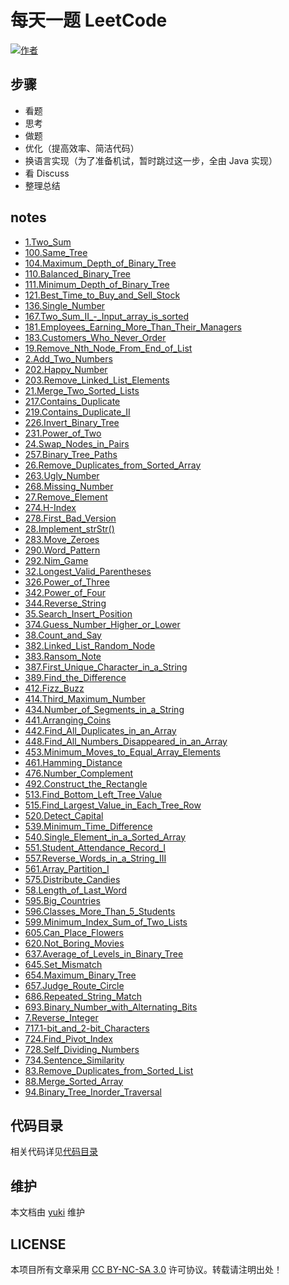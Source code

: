 # 每天一题 LeetCode

[![作者](https://img.shields.io/badge/%E4%BD%9C%E8%80%85-KyonHuang-7AD6FD.svg)](http://kyonhuang.top)

## 步骤

* 看题
* 思考
* 做题
* 优化（提高效率、简洁代码）
* 换语言实现（为了准备机试，暂时跳过这一步，全由 Java 实现）
* 看 Discuss
* 整理总结


## notes

* [1.Two_Sum](https://github.com/bighuang624/LeetCode-everyday/blob/master/notes/1.Two_Sum.md)
* [100.Same_Tree](https://github.com/bighuang624/LeetCode-everyday/blob/master/notes/100.Same_Tree.md)
* [104.Maximum_Depth_of_Binary_Tree](https://github.com/bighuang624/LeetCode-everyday/blob/master/notes/104.Maximum_Depth_of_Binary_Tree.md)
* [110.Balanced_Binary_Tree](https://github.com/bighuang624/LeetCode-everyday/blob/master/notes/110.Balanced_Binary_Tree.md)
* [111.Minimum_Depth_of_Binary_Tree](https://github.com/bighuang624/LeetCode-everyday/blob/master/notes/111.Minimum_Depth_of_Binary_Tree.md)
* [121.Best_Time_to_Buy_and_Sell_Stock](https://github.com/bighuang624/LeetCode-everyday/blob/master/notes/121.Best_Time_to_Buy_and_Sell_Stock.md)
* [136.Single_Number](https://github.com/bighuang624/LeetCode-everyday/blob/master/notes/136.Single_Number.md)
* [167.Two_Sum_II_-_Input_array_is_sorted](https://github.com/bighuang624/LeetCode-everyday/blob/master/notes/167.Two_Sum_II_-_Input_array_is_sorted.md)
* [181.Employees_Earning_More_Than_Their_Managers](https://github.com/bighuang624/LeetCode-everyday/blob/master/notes/181.Employees_Earning_More_Than_Their_Managers.md)
* [183.Customers_Who_Never_Order](https://github.com/bighuang624/LeetCode-everyday/blob/master/notes/183.Customers_Who_Never_Order.md)
* [19.Remove_Nth_Node_From_End_of_List](https://github.com/bighuang624/LeetCode-everyday/blob/master/notes/19.Remove_Nth_Node_From_End_of_List.md)
* [2.Add_Two_Numbers](https://github.com/bighuang624/LeetCode-everyday/blob/master/notes/2.Add_Two_Numbers.md)
* [202.Happy_Number](https://github.com/bighuang624/LeetCode-everyday/blob/master/notes/202.Happy_Number.md)
* [203.Remove_Linked_List_Elements](https://github.com/bighuang624/LeetCode-everyday/blob/master/notes/203.Remove_Linked_List_Elements.md)
* [21.Merge_Two_Sorted_Lists](https://github.com/bighuang624/LeetCode-everyday/blob/master/notes/21.Merge_Two_Sorted_Lists.md)
* [217.Contains_Duplicate](https://github.com/bighuang624/LeetCode-everyday/blob/master/notes/217.Contains_Duplicate.md)
* [219.Contains_Duplicate_II](https://github.com/bighuang624/LeetCode-everyday/blob/master/notes/219.Contains_Duplicate_II.md)
* [226.Invert_Binary_Tree](https://github.com/bighuang624/LeetCode-everyday/blob/master/notes/226.Invert_Binary_Tree.md)
* [231.Power_of_Two](https://github.com/bighuang624/LeetCode-everyday/blob/master/notes/231.Power_of_Two.md)
* [24.Swap_Nodes_in_Pairs](https://github.com/bighuang624/LeetCode-everyday/blob/master/notes/24.Swap_Nodes_in_Pairs.md)
* [257.Binary_Tree_Paths](https://github.com/bighuang624/LeetCode-everyday/blob/master/notes/257.Binary_Tree_Paths.md)
* [26.Remove_Duplicates_from_Sorted_Array](https://github.com/bighuang624/LeetCode-everyday/blob/master/notes/26.Remove_Duplicates_from_Sorted_Array.md)
* [263.Ugly_Number](https://github.com/bighuang624/LeetCode-everyday/blob/master/notes/263.Ugly_Number.md)
* [268.Missing_Number](https://github.com/bighuang624/LeetCode-everyday/blob/master/notes/268.Missing_Number.md)
* [27.Remove_Element](https://github.com/bighuang624/LeetCode-everyday/blob/master/notes/27.Remove_Element.md)
* [274.H-Index](https://github.com/bighuang624/LeetCode-everyday/blob/master/notes/274.H-Index.md)
* [278.First_Bad_Version](https://github.com/bighuang624/LeetCode-everyday/blob/master/notes/278.First_Bad_Version.md)
* [28.Implement_strStr()](https://github.com/bighuang624/LeetCode-everyday/blob/master/notes/28.Implement_strStr().md)
* [283.Move_Zeroes](https://github.com/bighuang624/LeetCode-everyday/blob/master/notes/283.Move_Zeroes.md)
* [290.Word_Pattern](https://github.com/bighuang624/LeetCode-everyday/blob/master/notes/290.Word_Pattern.md)
* [292.Nim_Game](https://github.com/bighuang624/LeetCode-everyday/blob/master/notes/292.Nim_Game.md)
* [32.Longest_Valid_Parentheses](https://github.com/bighuang624/LeetCode-everyday/blob/master/notes/32.Longest_Valid_Parentheses.md)
* [326.Power_of_Three](https://github.com/bighuang624/LeetCode-everyday/blob/master/notes/326.Power_of_Three.md)
* [342.Power_of_Four](https://github.com/bighuang624/LeetCode-everyday/blob/master/notes/342.Power_of_Four.md)
* [344.Reverse_String](https://github.com/bighuang624/LeetCode-everyday/blob/master/notes/344.Reverse_String.md)
* [35.Search_Insert_Position](https://github.com/bighuang624/LeetCode-everyday/blob/master/notes/35.Search_Insert_Position.md)
* [374.Guess_Number_Higher_or_Lower](https://github.com/bighuang624/LeetCode-everyday/blob/master/notes/374.Guess_Number_Higher_or_Lower.md)
* [38.Count_and_Say](https://github.com/bighuang624/LeetCode-everyday/blob/master/notes/38.Count_and_Say.md)
* [382.Linked_List_Random_Node](https://github.com/bighuang624/LeetCode-everyday/blob/master/notes/382.Linked_List_Random_Node.md)
* [383.Ransom_Note](https://github.com/bighuang624/LeetCode-everyday/blob/master/notes/383.Ransom_Note.md)
* [387.First_Unique_Character_in_a_String](https://github.com/bighuang624/LeetCode-everyday/blob/master/notes/387.First_Unique_Character_in_a_String.md)
* [389.Find_the_Difference](https://github.com/bighuang624/LeetCode-everyday/blob/master/notes/389.Find_the_Difference.md)
* [412.Fizz_Buzz](https://github.com/bighuang624/LeetCode-everyday/blob/master/notes/412.Fizz_Buzz.md)
* [414.Third_Maximum_Number](https://github.com/bighuang624/LeetCode-everyday/blob/master/notes/414.Third_Maximum_Number.md)
* [434.Number_of_Segments_in_a_String](https://github.com/bighuang624/LeetCode-everyday/blob/master/notes/434.Number_of_Segments_in_a_String.md)
* [441.Arranging_Coins](https://github.com/bighuang624/LeetCode-everyday/blob/master/notes/441.Arranging_Coins.md)
* [442.Find_All_Duplicates_in_an_Array](https://github.com/bighuang624/LeetCode-everyday/blob/master/notes/442.Find_All_Duplicates_in_an_Array.md)
* [448.Find_All_Numbers_Disappeared_in_an_Array](https://github.com/bighuang624/LeetCode-everyday/blob/master/notes/448.Find_All_Numbers_Disappeared_in_an_Array.md)
* [453.Minimum_Moves_to_Equal_Array_Elements](https://github.com/bighuang624/LeetCode-everyday/blob/master/notes/453.Minimum_Moves_to_Equal_Array_Elements.md)
* [461.Hamming_Distance](https://github.com/bighuang624/LeetCode-everyday/blob/master/notes/461.Hamming_Distance.md)
* [476.Number_Complement](https://github.com/bighuang624/LeetCode-everyday/blob/master/notes/476.Number_Complement.md)
* [492.Construct_the_Rectangle](https://github.com/bighuang624/LeetCode-everyday/blob/master/notes/492.Construct_the_Rectangle.md)
* [513.Find_Bottom_Left_Tree_Value](https://github.com/bighuang624/LeetCode-everyday/blob/master/notes/513.Find_Bottom_Left_Tree_Value.md)
* [515.Find_Largest_Value_in_Each_Tree_Row](https://github.com/bighuang624/LeetCode-everyday/blob/master/notes/515.Find_Largest_Value_in_Each_Tree_Row.md)
* [520.Detect_Capital](https://github.com/bighuang624/LeetCode-everyday/blob/master/notes/520.Detect_Capital.md)
* [539.Minimum_Time_Difference](https://github.com/bighuang624/LeetCode-everyday/blob/master/notes/539.Minimum_Time_Difference.md)
* [540.Single_Element_in_a_Sorted_Array](https://github.com/bighuang624/LeetCode-everyday/blob/master/notes/540.Single_Element_in_a_Sorted_Array.md)
* [551.Student_Attendance_Record_I](https://github.com/bighuang624/LeetCode-everyday/blob/master/notes/551.Student_Attendance_Record_I.md)
* [557.Reverse_Words_in_a_String_III](https://github.com/bighuang624/LeetCode-everyday/blob/master/notes/557.Reverse_Words_in_a_String_III.md)
* [561.Array_Partition_I](https://github.com/bighuang624/LeetCode-everyday/blob/master/notes/561.Array_Partition_I.md)
* [575.Distribute_Candies](https://github.com/bighuang624/LeetCode-everyday/blob/master/notes/575.Distribute_Candies.md)
* [58.Length_of_Last_Word](https://github.com/bighuang624/LeetCode-everyday/blob/master/notes/58.Length_of_Last_Word.md)
* [595.Big_Countries](https://github.com/bighuang624/LeetCode-everyday/blob/master/notes/595.Big_Countries.md)
* [596.Classes_More_Than_5_Students](https://github.com/bighuang624/LeetCode-everyday/blob/master/notes/596.Classes_More_Than_5_Students.md)
* [599.Minimum_Index_Sum_of_Two_Lists](https://github.com/bighuang624/LeetCode-everyday/blob/master/notes/599.Minimum_Index_Sum_of_Two_Lists.md)
* [605.Can_Place_Flowers](https://github.com/bighuang624/LeetCode-everyday/blob/master/notes/605.Can_Place_Flowers.md)
* [620.Not_Boring_Movies](https://github.com/bighuang624/LeetCode-everyday/blob/master/notes/620.Not_Boring_Movies.md)
* [637.Average_of_Levels_in_Binary_Tree](https://github.com/bighuang624/LeetCode-everyday/blob/master/notes/637.Average_of_Levels_in_Binary_Tree.md)
* [645.Set_Mismatch](https://github.com/bighuang624/LeetCode-everyday/blob/master/notes/645.Set_Mismatch.md)
* [654.Maximum_Binary_Tree](https://github.com/bighuang624/LeetCode-everyday/blob/master/notes/654.Maximum_Binary_Tree.md)
* [657.Judge_Route_Circle](https://github.com/bighuang624/LeetCode-everyday/blob/master/notes/657.Judge_Route_Circle.md)
* [686.Repeated_String_Match](https://github.com/bighuang624/LeetCode-everyday/blob/master/notes/686.Repeated_String_Match.md)
* [693.Binary_Number_with_Alternating_Bits](https://github.com/bighuang624/LeetCode-everyday/blob/master/notes/693.Binary_Number_with_Alternating_Bits.md)
* [7.Reverse_Integer](https://github.com/bighuang624/LeetCode-everyday/blob/master/notes/7.Reverse_Integer.md)
* [717.1-bit_and_2-bit_Characters](https://github.com/bighuang624/LeetCode-everyday/blob/master/notes/717.1-bit_and_2-bit_Characters.md)
* [724.Find_Pivot_Index](https://github.com/bighuang624/LeetCode-everyday/blob/master/notes/724.Find_Pivot_Index.md)
* [728.Self_Dividing_Numbers](https://github.com/bighuang624/LeetCode-everyday/blob/master/notes/728.Self_Dividing_Numbers.md)
* [734.Sentence_Similarity](https://github.com/bighuang624/LeetCode-everyday/blob/master/notes/734.Sentence_Similarity.md)
* [83.Remove_Duplicates_from_Sorted_List](https://github.com/bighuang624/LeetCode-everyday/blob/master/notes/83.Remove_Duplicates_from_Sorted_List.md)
* [88.Merge_Sorted_Array](https://github.com/bighuang624/LeetCode-everyday/blob/master/notes/88.Merge_Sorted_Array.md)
* [94.Binary_Tree_Inorder_Traversal](https://github.com/bighuang624/LeetCode-everyday/blob/master/notes/94.Binary_Tree_Inorder_Traversal.md)

## 代码目录

相关代码详见[代码目录](https://github.com/bighuang624/LeetCode-everyday/blob/master/code)

## 维护

本文档由 [yuki](https://github.com/bighuang624/yuki) 维护

## LICENSE

本项目所有文章采用 [CC BY-NC-SA 3.0](https://creativecommons.org/licenses/by-nc-sa/3.0/) 许可协议。转载请注明出处！ 

